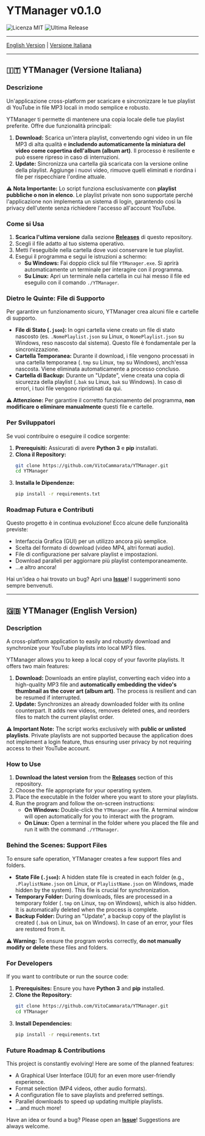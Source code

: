 # YTManager v0.1.0

![Licenza MIT](https://img.shields.io/badge/License-MIT-blue.svg)
![Ultima Release](https://img.shields.io/github/v/release/VitoCammarata/YTManager)

<!-- Ti consiglio di aggiungere qui uno screenshot o una GIF del programma in azione! -->
<!-- Esempio: <img src="screenshot.gif" width="700"> -->

---

[English Version](#english) | [Versione Italiana](#italiano)

---

<a name="italiano"></a>
## 🇮🇹 YTManager (Versione Italiana)

### Descrizione

Un'applicazione cross-platform per scaricare e sincronizzare le tue playlist di YouTube in file MP3 locali in modo semplice e robusto.

YTManager ti permette di mantenere una copia locale delle tue playlist preferite. Offre due funzionalità principali:
1.  **Download:** Scarica un'intera playlist, convertendo ogni video in un file MP3 di alta qualità e **includendo automaticamente la miniatura del video come copertina dell'album (album art)**. Il processo è resiliente e può essere ripreso in caso di interruzioni.
2.  **Update:** Sincronizza una cartella già scaricata con la versione online della playlist. Aggiunge i nuovi video, rimuove quelli eliminati e riordina i file per rispecchiare l'ordine attuale.

**⚠️ Nota Importante:** Lo script funziona esclusivamente con **playlist pubbliche o non in elenco**. Le playlist private non sono supportate perché l'applicazione non implementa un sistema di login, garantendo così la privacy dell'utente senza richiedere l'accesso all'account YouTube.

### Come si Usa

1.  **Scarica l'ultima versione** dalla sezione [**Releases**](https://github.com/VitoCammarata/YTManager/releases) di questo repository.
2.  Scegli il file adatto al tuo sistema operativo.
3.  Metti l'eseguibile nella cartella dove vuoi conservare le tue playlist.
4.  Esegui il programma e segui le istruzioni a schermo:
    *   **Su Windows:** Fai doppio click sul file `YTManager.exe`. Si aprirà automaticamente un terminale per interagire con il programma.
    *   **Su Linux:** Apri un terminale nella cartella in cui hai messo il file ed eseguilo con il comando `./YTManager`.

### Dietro le Quinte: File di Supporto

Per garantire un funzionamento sicuro, YTManager crea alcuni file e cartelle di supporto.

-   **File di Stato (`.json`):** In ogni cartella viene creato un file di stato nascosto (es. `.NomePlaylist.json` su Linux, o `NomePlaylist.json` su Windows, reso nascosto dal sistema). Questo file è fondamentale per la sincronizzazione.
-   **Cartella Temporanea:** Durante il download, i file vengono processati in una cartella temporanea (`.tmp` su Linux, `tmp` su Windows), anch'essa nascosta. Viene eliminata automaticamente a processo concluso.
-   **Cartella di Backup:** Durante un "Update", viene creata una copia di sicurezza della playlist (`.bak` su Linux, `bak` su Windows). In caso di errori, i tuoi file vengono ripristinati da qui.

**⚠️ Attenzione:** Per garantire il corretto funzionamento del programma, **non modificare o eliminare manualmente** questi file e cartelle.

### Per Sviluppatori

Se vuoi contribuire o eseguire il codice sorgente:

1.  **Prerequisiti:** Assicurati di avere **Python 3** e **pip** installati.
2.  **Clona il Repository:**
    ```bash
    git clone https://github.com/VitoCammarata/YTManager.git
    cd YTManager
    ```
3.  **Installa le Dipendenze:**
    ```bash
    pip install -r requirements.txt
    ```
    
### Roadmap Futura e Contributi

Questo progetto è in continua evoluzione! Ecco alcune delle funzionalità previste:
-   Interfaccia Grafica (GUI) per un utilizzo ancora più semplice.
-   Scelta del formato di download (video MP4, altri formati audio).
-   File di configurazione per salvare playlist e impostazioni.
-   Download paralleli per aggiornare più playlist contemporaneamente.
-   ...e altro ancora!

Hai un'idea o hai trovato un bug? Apri una **[Issue](https://github.com/VitoCammarata/YTManager/issues)**! I suggerimenti sono sempre benvenuti.

---
<a name="english"></a>
## 🇬🇧 YTManager (English Version)

### Description

A cross-platform application to easily and robustly download and synchronize your YouTube playlists into local MP3 files.

YTManager allows you to keep a local copy of your favorite playlists. It offers two main features:
1.  **Download:** Downloads an entire playlist, converting each video into a high-quality MP3 file and **automatically embedding the video's thumbnail as the cover art (album art)**. The process is resilient and can be resumed if interrupted.
2.  **Update:** Synchronizes an already downloaded folder with its online counterpart. It adds new videos, removes deleted ones, and reorders files to match the current playlist order.

**⚠️ Important Note:** The script works exclusively with **public or unlisted playlists**. Private playlists are not supported because the application does not implement a login feature, thus ensuring user privacy by not requiring access to their YouTube account.

### How to Use

1.  **Download the latest version** from the [**Releases**](https://github.com/VitoCammarata/YTManager/releases) section of this repository.
2.  Choose the file appropriate for your operating system.
3.  Place the executable in the folder where you want to store your playlists.
4.  Run the program and follow the on-screen instructions:
    *   **On Windows:** Double-click the `YTManager.exe` file. A terminal window will open automatically for you to interact with the program.
    *   **On Linux:** Open a terminal in the folder where you placed the file and run it with the command `./YTManager`.

### Behind the Scenes: Support Files

To ensure safe operation, YTManager creates a few support files and folders.

-   **State File (`.json`):** A hidden state file is created in each folder (e.g., `.PlaylistName.json` on Linux, or `PlaylistName.json` on Windows, made hidden by the system). This file is crucial for synchronization.
-   **Temporary Folder:** During downloads, files are processed in a temporary folder (`.tmp` on Linux, `tmp` on Windows), which is also hidden. It is automatically deleted when the process is complete.
-   **Backup Folder:** During an "Update", a backup copy of the playlist is created (`.bak` on Linux, `bak` on Windows). In case of an error, your files are restored from it.

**⚠️ Warning:** To ensure the program works correctly, **do not manually modify or delete** these files and folders.

### For Developers

If you want to contribute or run the source code:

1.  **Prerequisites:** Ensure you have **Python 3** and **pip** installed.
2.  **Clone the Repository:**
    ```bash
    git clone https://github.com/VitoCammarata/YTManager.git
    cd YTManager
    ```
3.  **Install Dependencies:**
    ```bash
    pip install -r requirements.txt
    ```
    
### Future Roadmap & Contributions

This project is constantly evolving! Here are some of the planned features:
-   A Graphical User Interface (GUI) for an even more user-friendly experience.
-   Format selection (MP4 videos, other audio formats).
-   A configuration file to save playlists and preferred settings.
-   Parallel downloads to speed up updating multiple playlists.
-   ...and much more!

Have an idea or found a bug? Please open an **[Issue](https://github.com/VitoCammarata/YTManager/issues)**! Suggestions are always welcome.
